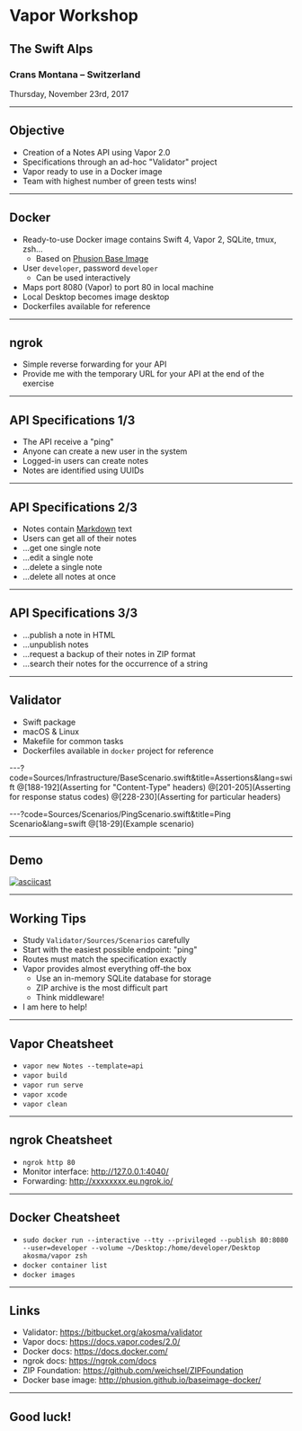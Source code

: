 # Vapor Workshop

## The Swift Alps

### Crans Montana – Switzerland

Thursday, November 23rd, 2017

---

## Objective

- Creation of a Notes API using Vapor 2.0
- Specifications through an ad-hoc "Validator" project
- Vapor ready to use in a Docker image
- Team with highest number of green tests wins!

---

## Docker

- Ready-to-use Docker image contains Swift 4, Vapor 2, SQLite, tmux, zsh…
    - Based on [Phusion Base Image](http://phusion.github.io/baseimage-docker/)
- User `developer`, password `developer`
    - Can be used interactively
- Maps port 8080 (Vapor) to port 80 in local machine
- Local Desktop becomes image desktop
- Dockerfiles available for reference

---

## ngrok

- Simple reverse forwarding for your API
- Provide me with the temporary URL for your API at the end of the exercise

---

## API Specifications 1/3

- The API receive a "ping"
- Anyone can create a new user in the system
- Logged-in users can create notes
- Notes are identified using UUIDs

---

## API Specifications 2/3

- Notes contain [Markdown](https://daringfireball.net/projects/markdown/) text
- Users can get all of their notes
- …get one single note
- …edit a single note
- …delete a single note
- …delete all notes at once

---

## API Specifications 3/3

- …publish a note in HTML
- …unpublish notes
- …request a backup of their notes in ZIP format
- …search their notes for the occurrence of a string

---

## Validator

- Swift package
- macOS & Linux
- Makefile for common tasks
- Dockerfiles available in `docker` project for reference

---?code=Sources/Infrastructure/BaseScenario.swift&title=Assertions&lang=swift
@[188-192](Asserting for "Content-Type" headers)
@[201-205](Asserting for response status codes)
@[228-230](Asserting for particular headers)

---?code=Sources/Scenarios/PingScenario.swift&title=Ping Scenario&lang=swift
@[18-29](Example scenario)

---

## Demo
[![asciicast](https://asciinema.org/a/LcGU1ps5JnzEYFXfSZC2YQSJQ.png)](https://asciinema.org/a/LcGU1ps5JnzEYFXfSZC2YQSJQ)

---

## Working Tips

- Study `Validator/Sources/Scenarios` carefully
- Start with the easiest possible endpoint: "ping"
- Routes must match the specification exactly
- Vapor provides almost everything off-the box
    - Use an in-memory SQLite database for storage
    - ZIP archive is the most difficult part
    - Think middleware!
- I am here to help!

---

## Vapor Cheatsheet

- `vapor new Notes --template=api`
- `vapor build`
- `vapor run serve`
- `vapor xcode`
- `vapor clean`

---

## ngrok Cheatsheet

- `ngrok http 80`
- Monitor interface: <http://127.0.0.1:4040/>
- Forwarding: <http://xxxxxxxx.eu.ngrok.io/>

---

## Docker Cheatsheet

- `sudo docker run --interactive --tty --privileged --publish 80:8080 --user=developer --volume ~/Desktop:/home/developer/Desktop akosma/vapor zsh`
- `docker container list`
- `docker images`

---

## Links

- Validator: <https://bitbucket.org/akosma/validator>
- Vapor docs: <https://docs.vapor.codes/2.0/>
- Docker docs: <https://docs.docker.com/>
- ngrok docs: <https://ngrok.com/docs>
- ZIP Foundation: <https://github.com/weichsel/ZIPFoundation>
- Docker base image: <http://phusion.github.io/baseimage-docker/>

---

## Good luck!

